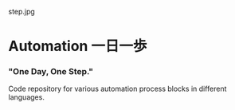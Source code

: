 step.jpg

# Automation 一日一歩
### "One Day, One Step."

Code repository for various automation process blocks in different languages.

